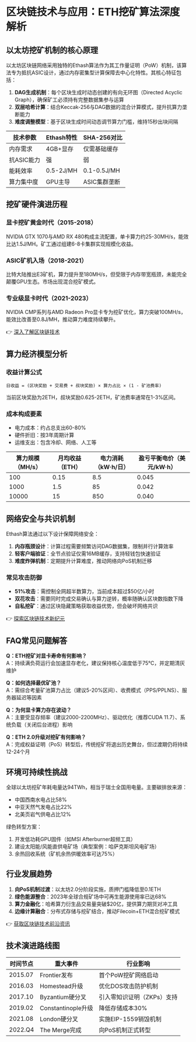 # 区块链技术与应用：ETH挖矿算法深度解析

## 以太坊挖矿机制的核心原理

以太坊区块链网络采用独特的Ethash算法作为其工作量证明（PoW）机制，该算法专为抵抗ASIC设计，通过内存密集型计算保障去中心化特性。其核心特征包括：

1. **DAG生成机制**：每个区块生成时动态创建的有向无环图（Directed Acyclic Graph），确保矿工必须持有完整数据集参与运算
2. **双层哈希计算**：结合Keccak-256与DAG数据的混合计算模式，提升抗算力垄断能力
3. **难度调整模型**：基于区块生成时间动态调节算力门槛，维持15秒出块间隔

| 技术参数       | Ethash特性                | SHA-256对比          |
|----------------|---------------------------|----------------------|
| 内存需求       | 4GB+显存                  | 仅需基础缓存         |
| 抗ASIC能力     | 强                        | 弱                   |
| 能耗效率       | 0.5-2J/MH                 | 0.1-0.5J/MH          |
| 算力集中度     | GPU主导                   | ASIC集群垄断         |

## 挖矿硬件演进历程

### 显卡挖矿黄金时代（2015-2018）
NVIDIA GTX 1070与AMD RX 480构成主流配置，单卡算力约25-30MH/s，能效比达1.5J/MH。矿工通过组建6-8卡集群实现规模化收益。

### ASIC矿机入场（2018-2021）
比特大陆推出E3矿机，算力提升至180MH/s，但受限于内存带宽瓶颈，未能完全颠覆GPU生态。市场出现混合挖矿模式。

### 专业级显卡时代（2021-2023）
NVIDIA CMP系列与AMD Radeon Pro显卡专为挖矿优化，算力突破100MH/s，能效比改善至0.8J/MH，推动算力难度持续攀升。

👉 [深入了解区块链技术](https://bit.ly/okx_welcome)

## 算力经济模型分析

### 收益计算公式
```
日收益 = (区块奖励 + 交易费 + 叔块奖励) × 算力占比 × (1 - 矿池费率)
```
当前区块奖励为2ETH，叔块奖励0.625-2ETH，矿池费率通常在1-3%区间。

### 成本构成要素
- 电力成本：约占总支出60-80%
- 硬件折旧：按3年周期计算
- 运维支出：包含冷却、网络、人工等

| 算力规模（MH/s） | 月均收益（ETH） | 电力消耗（kW·h/日） | 盈亏平衡电价（美元/kW·h） |
|------------------|-----------------|---------------------|--------------------------|
| 100              | 0.15            | 8.5                 | 0.045                    |
| 1000             | 1.5             | 85                  | 0.042                    |
| 10000            | 15              | 850                 | 0.040                    |

## 网络安全与共识机制

Ethash算法通过以下设计保障网络安全：
1. **内存瓶颈设计**：计算过程需要频繁访问DAG数据集，限制并行计算效率
2. **轻客户端验证**：全节点验证仅需16MB缓存，支持轻钱包快速验证
3. **难度炸弹机制**：定期提升计算难度，推动网络向PoS机制迁移

### 常见攻击防御
- **51%攻击**：需控制全网超半数算力，当前成本超过$50亿/小时
- **双花攻击**：需要同时完成交易确认与算力逆转，概率随确认区块数指数下降
- **自私挖矿**：通过区块隐藏策略获取收益优势，但会破坏网络共识

👉 [探索区块链技术新纪元](https://bit.ly/okx_welcome)

## FAQ常见问题解答

**Q：ETH挖矿对显卡寿命有何影响？**  
A：持续满负荷运行会加速显存老化，建议保持核心温度低于75℃，并定期清灰维护

**Q：如何选择最优矿池？**  
A：需综合考量矿池算力占比（建议5-20%区间）、收费模式（PPS/PPLNS）、服务器延迟等因素

**Q：为何显卡算力存在波动？**  
A：主要受显存频率（建议2000-2200MHz）、驱动优化（推荐CUDA 11.7）、系统负载（关闭后台进程）影响

**Q：ETH 2.0升级对挖矿有何影响？**  
A：完成权益证明（PoS）转型后，传统挖矿将退出历史舞台，但过渡期仍将持续12-24个月

## 环境可持续性挑战

全球以太坊挖矿年耗电量达94TWh，相当于瑞士全国用电量。主要碳排放来源：
- 中国西南水电占比58%
- 中亚天然气发电占比22%
- 北美页岩气供电占比12%

绿色转型方案：
1. 开发低功耗GPU固件（如MSI Afterburner超频工具）
2. 建设太阳能/风能直供电矿场（典型案例：哈萨克斯坦风电矿场）
3. 余热回收系统（矿机余热供暖效率可达75%）

## 行业发展趋势

1. **向PoS机制过渡**：以太坊2.0分阶段实施，质押门槛降低至0.1ETH
2. **绿色能源整合**：2023年全球合规矿场中可再生能源使用率已达68%
3. **算力金融化**：哈希算力衍生品交易量突破$20亿，提供算力期货对冲工具
4. **边缘计算融合**：分布式存储与挖矿结合，推动Filecoin+ETH混合挖矿模式

👉 [获取区块链技术前沿资讯](https://bit.ly/okx_welcome)

## 技术演进路线图

| 时间节点   | 重大事件                   | 行业影响                     |
|------------|----------------------------|------------------------------|
| 2015.07    | Frontier发布                | 首个PoW挖矿网络启动          |
| 2016.03    | Homestead升级               | 优化DOS攻击防护机制          |
| 2017.10    | Byzantium硬分叉             | 引入零知识证明（ZKPs）支持   |
| 2019.02    | Constantinople升级          | 降低存储成本30%              |
| 2021.08    | London硬分叉                | 实施EIP-1559销毁机制         |
| 2022.Q4    | The Merge完成               | 向PoS机制正式转型            |
